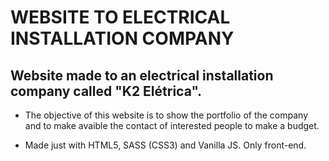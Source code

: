 # WEBSITE TO ELECTRICAL INSTALLATION COMPANY 

## Website made to an electrical installation company called "K2 Elétrica".

* The objective of this website is to show the portfolio of the company and to make avaible the contact of interested people to make a budget.

* Made just with HTML5, SASS (CSS3) and Vanilla JS. Only front-end.
